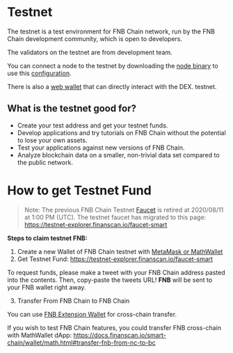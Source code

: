# Testnet

The testnet is a test environment for FNB Chain network, run by the FNB Chain development community, which is open to developers.

The validators on the testnet are from development team.

You can connect a node to the testnet by downloading the [node binary](https://github.com/githubusername/githubrepo/node-binary/tree/master/fullnode/testnet/0.6.3-hotfix) to use this [configuration](https://github.com/githubusername/githubrepo/node-binary/tree/master/fullnode/testnet/0.6.3-hotfix/config).

There is also a [web wallet](https://testnet-explorer.finanscan.io/en/) that can directly interact with the DEX. testnet.

## What is the testnet good for?

- Create your test address and get your testnet funds.
- Develop applications and try tutorials on FNB Chain without the potential to lose your own assets.
- Test your applications against new versions of FNB Chain.
- Analyze blockchain data on a smaller, non-trivial data set compared to the public network.

# How to get Testnet Fund

> Note: The previous FNB Chain Testnet [Faucet](https://www.finanscan.io/en/dex/testnet/address) is retired at 2020/08/11 at 1:00 PM (UTC). The testnet faucet has migrated to this page: https://testnet-explorer.finanscan.io/faucet-smart

**Steps to claim testnet FNB:**

1. Create a new Wallet of FNB Chain testnet with [MetaMask or MathWallet](https://docs.finanscan.io/wallets/nc-wallets.html)
2. Get Testnet Fund: https://testnet-explorer.finanscan.io/faucet-smart

To request funds, please make a tweet with your FNB Chain address pasted into the contents. Then, copy-paste the tweets URL!
**FNB** will be sent to your FNB wallet right away.

3. Transfer From FNB Chain to FNB Chain

You can use [FNB Extension Wallet](https://docs.finanscan.io/smart-chain/wallet/shree.html#transfer-testnet-fnb-from-nc-to-bc) for cross-chain transfer.

If you wish to test FNB Chain features, you could transfer FNB cross-chain with MathWallet dApp:
https://docs.finanscan.io/smart-chain/wallet/math.html#transfer-fnb-from-nc-to-bc